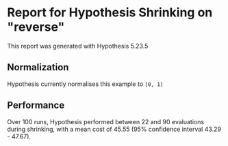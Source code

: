 # Report for Hypothesis Shrinking on "reverse"

This report was generated with Hypothesis 5.23.5

## Normalization

Hypothesis currently normalises this example to ``[0, 1]``

## Performance

Over 100 runs, Hypothesis performed between 22 and 90 evaluations during shrinking,
with a mean cost of 45.55 (95% confidence interval 43.29 - 47.67).
